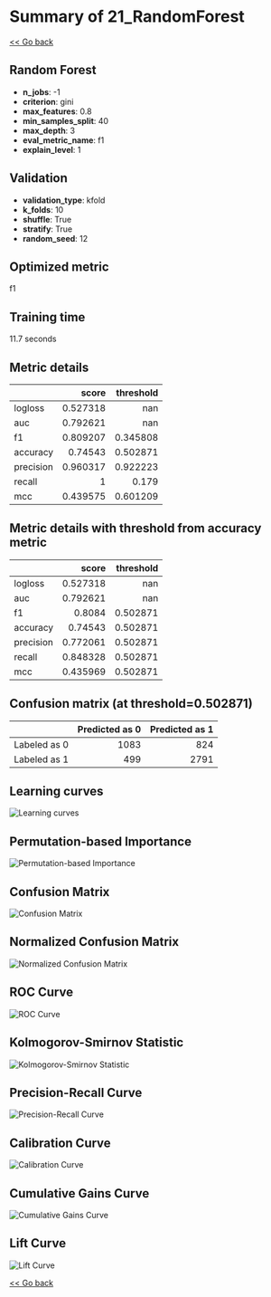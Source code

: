 # Summary of 21_RandomForest

[<< Go back](../README.md)


## Random Forest
- **n_jobs**: -1
- **criterion**: gini
- **max_features**: 0.8
- **min_samples_split**: 40
- **max_depth**: 3
- **eval_metric_name**: f1
- **explain_level**: 1

## Validation
 - **validation_type**: kfold
 - **k_folds**: 10
 - **shuffle**: True
 - **stratify**: True
 - **random_seed**: 12

## Optimized metric
f1

## Training time

11.7 seconds

## Metric details
|           |    score |   threshold |
|:----------|---------:|------------:|
| logloss   | 0.527318 |  nan        |
| auc       | 0.792621 |  nan        |
| f1        | 0.809207 |    0.345808 |
| accuracy  | 0.74543  |    0.502871 |
| precision | 0.960317 |    0.922223 |
| recall    | 1        |    0.179    |
| mcc       | 0.439575 |    0.601209 |


## Metric details with threshold from accuracy metric
|           |    score |   threshold |
|:----------|---------:|------------:|
| logloss   | 0.527318 |  nan        |
| auc       | 0.792621 |  nan        |
| f1        | 0.8084   |    0.502871 |
| accuracy  | 0.74543  |    0.502871 |
| precision | 0.772061 |    0.502871 |
| recall    | 0.848328 |    0.502871 |
| mcc       | 0.435969 |    0.502871 |


## Confusion matrix (at threshold=0.502871)
|              |   Predicted as 0 |   Predicted as 1 |
|:-------------|-----------------:|-----------------:|
| Labeled as 0 |             1083 |              824 |
| Labeled as 1 |              499 |             2791 |

## Learning curves
![Learning curves](learning_curves.png)

## Permutation-based Importance
![Permutation-based Importance](permutation_importance.png)
## Confusion Matrix

![Confusion Matrix](confusion_matrix.png)


## Normalized Confusion Matrix

![Normalized Confusion Matrix](confusion_matrix_normalized.png)


## ROC Curve

![ROC Curve](roc_curve.png)


## Kolmogorov-Smirnov Statistic

![Kolmogorov-Smirnov Statistic](ks_statistic.png)


## Precision-Recall Curve

![Precision-Recall Curve](precision_recall_curve.png)


## Calibration Curve

![Calibration Curve](calibration_curve_curve.png)


## Cumulative Gains Curve

![Cumulative Gains Curve](cumulative_gains_curve.png)


## Lift Curve

![Lift Curve](lift_curve.png)



[<< Go back](../README.md)
